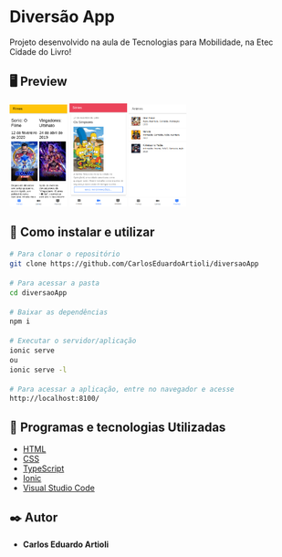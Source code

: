 # Diversão App

Projeto desenvolvido na aula de Tecnologias para Mobilidade, na Etec Cidade do Livro!

## 🖥 Preview 

<p>
  <img alt="Screen" src="img/tela1.png" width="20%" height="20%">
  <img alt="Screen" src="img/tela2.png" width="20%" height="20%">
  <img alt="Screen" src="img/tela3.png" width="20%" height="20%">
</p>

## 🔧 Como instalar e utilizar

```bash
# Para clonar o repositório
git clone https://github.com/CarlosEduardoArtioli/diversaoApp

# Para acessar a pasta
cd diversaoApp

# Baixar as dependências
npm i

# Executar o servidor/aplicação
ionic serve
ou
ionic serve -l

# Para acessar a aplicação, entre no navegador e acesse
http://localhost:8100/
```

## 🚀 Programas e tecnologias Utilizadas

- [HTML](https://html.com)
- [CSS](https://www.w3.org/Style/CSS/Overview.en.html)
- [TypeScript](https://www.typescriptlang.org)
- [Ionic](https://ionicframework.com)
- [Visual Studio Code](https://code.visualstudio.com)


## ✒️ Autor
* **Carlos Eduardo Artioli**
